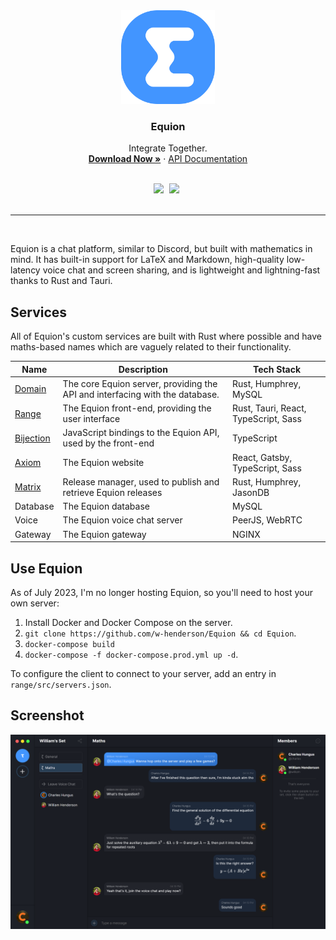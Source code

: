<div align="center">
  <img src="https://raw.githubusercontent.com/w-henderson/Equion/master/range/src/images/logo.png" width=150>

  <h3 align="center">Equion</h3>

  <p align="center">
    Integrate Together.<br>
    <a href="https://equion.whenderson.dev"><strong>Download Now »</strong></a> ·
    <a href="https://docs.equion.whenderson.dev">API Documentation</a>
  </p><br>

  <img src="https://img.shields.io/badge/language-rust-b07858?style=for-the-badge&logo=rust" style="margin-right:5px">
  <img src="https://img.shields.io/github/actions/workflow/status/w-henderson/Equion/server.yml?branch=master&style=for-the-badge" style="margin-right:5px"><br><br>
</div>

<hr><br>

Equion is a chat platform, similar to Discord, but built with mathematics in mind. It has built-in support for LaTeX and Markdown, high-quality low-latency voice chat and screen sharing, and is lightweight and lightning-fast thanks to Rust and Tauri.

## Services

All of Equion's custom services are built with Rust where possible and have maths-based names which are vaguely related to their functionality.

| Name | Description | Tech Stack |
| --- | --- | --- |
| [Domain](https://github.com/w-henderson/Equion/tree/master/domain) | The core Equion server, providing the API and interfacing with the database. | Rust, Humphrey, MySQL |
| [Range](https://github.com/w-henderson/Equion/tree/master/range) | The Equion front-end, providing the user interface | Rust, Tauri, React, TypeScript, Sass |
| [Bijection](https://github.com/w-henderson/Equion/tree/master/bijection) | JavaScript bindings to the Equion API, used by the front-end | TypeScript |
| [Axiom](https://github.com/w-henderson/Equion/tree/master/axiom) | The Equion website | React, Gatsby, TypeScript, Sass |
| [Matrix](https://github.com/w-henderson/Equion/tree/master/matrix) | Release manager, used to publish and retrieve Equion releases | Rust, Humphrey, JasonDB |
| Database | The Equion database | MySQL |
| Voice | The Equion voice chat server | PeerJS, WebRTC |
| Gateway | The Equion gateway | NGINX |

## Use Equion

As of July 2023, I'm no longer hosting Equion, so you'll need to host your own server:

1. Install Docker and Docker Compose on the server.
2. `git clone https://github.com/w-henderson/Equion && cd Equion`.
3. `docker-compose build`
4. `docker-compose -f docker-compose.prod.yml up -d`.

To configure the client to connect to your server, add an entry in `range/src/servers.json`.

## Screenshot

![Equion screenshot](axiom/src/images/screenshot.png)
